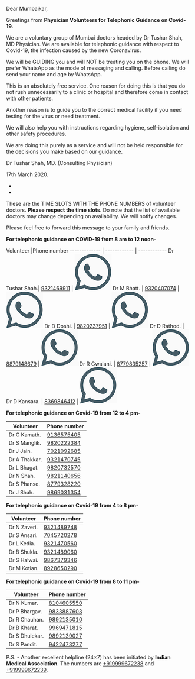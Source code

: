 Dear Mumbaikar,

Greetings from **Physician Volunteers for Telephonic Guidance on Covid-19**. 

We are a voluntary group of Mumbai doctors headed by Dr Tushar Shah, MD Physician. We are available for telephonic guidance with respect to Covid-19, the infection caused by the new Coronavirus. 

We will be GUIDING you and will NOT be treating you on the phone. We will prefer WhatsApp as the mode of messaging and calling. Before calling do send your name and age by WhatsApp. 

This is an absolutely free service. One reason for doing this is that you do not rush unnecessarily to a clinic or hospital and therefore come in contact with other patients.

Another reason is to guide you to the correct medical facility if you need testing for the virus or need treatment. 

We will also help you with instructions regarding hygiene, self-isolation and other safety procedures. 

We are doing this purely as a service and will not be held responsible for the decisions you make based on our guidance.

Dr Tushar Shah, MD. (Consulting Physician) 

17th March 2020.

-
-

These are the TIME SLOTS WITH THE PHONE NUMBERS of volunteer doctors. **Please respect the time slots**. Do note that the list of available doctors may change depending on availability. We will notify changes.

Please feel free to forward this message to your family and friends. 

**For telephonic guidance on COVID-19 from 8 am to 12 noon-**

Volunteer      |Phone number
 ------------- | ------------ | ------------
Dr Tushar Shah.| [9321469911](tel:+919321469911) | [![whatsapp](WhatsApp_Logo_3.png "whatsapp")](https://wa.me/919321469911)
Dr M Bhatt.    | [9320407074](tel:+919320407074) | [![whatsapp](WhatsApp_Logo_3.png "whatsapp")](https://wa.me/919320407074)
Dr D Doshi.    | [9820237951](tel:+919820237951) | [![whatsapp](WhatsApp_Logo_3.png "whatsapp")](https://wa.me/919820237951)
Dr D Rathod.   | [8879148679](tel:+918879148679) | [![whatsapp](WhatsApp_Logo_3.png "whatsapp")](https://wa.me/918879148679)
Dr R Gwalani.  | [8779835257](tel:+918779835257) | [![whatsapp](WhatsApp_Logo_3.png "whatsapp")](https://wa.me/918779835257)
Dr D Kansara.  | [8369846412](tel:+918369846412) | [![whatsapp](WhatsApp_Logo_3.png "whatsapp")](https://wa.me/918369846412)


**For telephonic guidance on Covid-19 from 12 to 4 pm-**

Volunteer      |Phone number
 ------------- | ------------
Dr G Kamath.   | [9136575405](tel:+919136575405) | [![whatsapp](WhatsApp_Logo_3.png "whatsapp")](https://wa.me/919136575405)
Dr S Manglik.  | [9820222384](tel:+919820222384) | [![whatsapp](WhatsApp_Logo_3.png "whatsapp")](https://wa.me/919820222384)
Dr J Jain.     | [7021092685](tel:+917021092685) | [![whatsapp](WhatsApp_Logo_3.png "whatsapp")](https://wa.me/917021092685)
Dr A Thakkar.  | [9321470745](tel:+919321470745) | [![whatsapp](WhatsApp_Logo_3.png "whatsapp")](https://wa.me/919321470745)
Dr L Bhagat.   | [9820732570](tel:+919820732570) | [![whatsapp](WhatsApp_Logo_3.png "whatsapp")](https://wa.me/919820732570)
Dr N Shah.     | [9821140656](tel:+919821140656) | [![whatsapp](WhatsApp_Logo_3.png "whatsapp")](https://wa.me/919821140656)
Dr S Phanse.   | [8779328220](tel:+918779328220) | [![whatsapp](WhatsApp_Logo_3.png "whatsapp")](https://wa.me/918779328220)
Dr J Shah.     | [9869031354](tel:+919869031354) | [![whatsapp](WhatsApp_Logo_3.png "whatsapp")](https://wa.me/919869031354)


**For telephonic guidance on Covid-19 from 4 to 8 pm-**

Volunteer      |Phone number
 ------------- | ------------
Dr N Zaveri.   | [9321489748](tel:+919321489748)
Dr S Ansari.   | [7045720278](tel:+917045720278)
Dr L Kedia.    | [9321470560](tel:+919321470560)
Dr B Shukla.   | [9321489060](tel:+919321489060)
Dr S Halwai.   | [9867379346](tel:+919867379346)
Dr M Kotian.   | [8928650290](tel:+918928650290)


**For telephonic guidance on Covid-19 from 8 to 11 pm-**

Volunteer      |Phone number
 ------------- | ------------
Dr N Kumar.    | [8104605550](tel:+918104605550)
Dr P Bhargav.  | [9833887603](tel:+919833887603)
Dr R Chauhan.  | [9892135010](tel:+919892135010)
Dr B Kharat.   | [9969471815](tel:+919969471815)
Dr S Dhulekar. | [9892139027](tel:+919892139027)
Dr S Pandit.   | [9422473277](tel:+919422473277)


P.S. - Another excellent helpline (24×7) has been initiated by **Indian Medical Association**. 
The numbers are [+919999672238](tel:+919999672238) and [+919999672239](tel:+919999672239).
